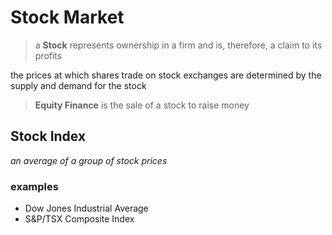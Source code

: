 # Stock Market

> a **Stock** represents ownership in a firm and is, therefore, a claim to its profits

the prices at which shares trade on stock exchanges are determined by the supply and demand for the stock

> **Equity Finance** is the sale of a stock to raise money

## Stock Index

_an average of a group of stock prices_

### examples

- Dow Jones Industrial Average
- S&P/TSX Composite Index
